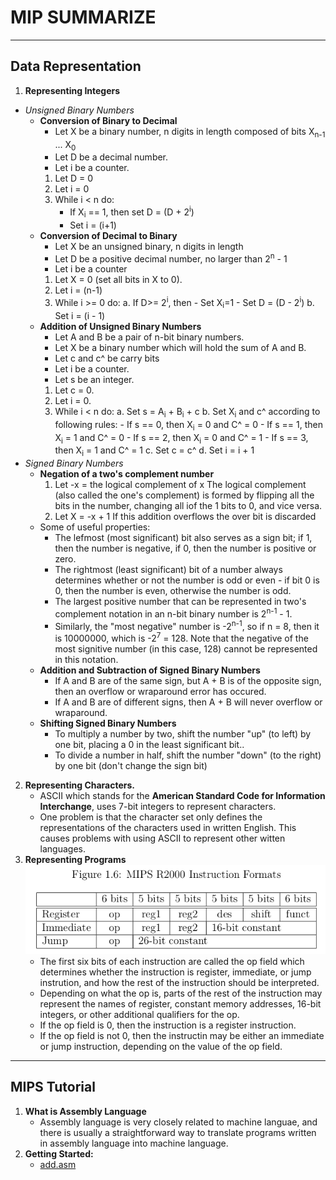 #	**MIP SUMMARIZE**
---
##	**Data Representation**  
1. **Representing Integers**  
- *Unsigned Binary Numbers*
	- 	**Conversion of Binary to Decimal**
		- Let X be a binary number, n digits in length composed of bits X<sub>n-1</sub> ... X<sub>0</sub>  
		- Let D be a decimal number.
		- Let i be a counter.
		1.	Let D = 0
		2.	Let i = 0
		3. 	While i < n do:
			- If X<sub>i</sub> == 1, then set D = (D + 2<sup>i</sup>)
			- Set i = (i+1)
	- 	**Conversion of Decimal to Binary**
		-	Let X be an unsigned binary, n digits in length
		-	Let D be a positive decimal number, no larger than 2<sup>n</sup> - 1  
		-	Let i be a counter
		1. Let X = 0 (set all bits in X to 0).
		2.	Let i = (n-1)
		3.	While i >= 0 do:
			a. 	If D>= 2<sup>i</sup>, then
				- Set X<sub>i</sub>=1
				- Set D = (D - 2<sup>i</sup>)
			b.	Set i = (i - 1)
	-	**Addition of Unsigned Binary Numbers**
		- Let A and B be a pair of n-bit binary numbers.  
		- Let X be a binary number which will hold the sum of A and B.
		- Let c and c^ be carry bits
		- Let i be a counter.
		- Let s be an integer.
		1.	Let c = 0.
		2.	Let i = 0.
		3.	While i < n do:
			a.	Set s = A<sub>i</sub> + B<sub>i</sub> + c
			b.	Set X<sub>i</sub> and c^ according to following rules:
				- If s == 0, then X<sub>i</sub> = 0 and C^ = 0
				- If s == 1, then X<sub>i</sub> = 1 and C^ = 0
				- If s == 2, then X<sub>i</sub> = 0 and C^ = 1
				- If s == 3, then X<sub>i</sub> = 1 and C^ = 1
			c.	Set c = c^
			d.	Set i = i + 1
- *Signed Binary Numbers*
	-	**Negation of a two's complement number**  
		1. Let -x = the logical complement of x
			The logical complement (also called the one's complement) is formed by flipping all the bits in the number, changing all iof the 1 bits to 0, and vice versa.
		2.	Let X = -x + 1
		If this addition overflows the over bit is discarded
	- Some of useful properties:
		- The lefmost (most significant) bit also serves as a sign bit; if 1, then the number is negative, if 0, then the number is positive or zero.
		- The rightmost (least significant) bit of a number always determines whether or not the number is odd or even - if bit 0 is 0, then the number is even, otherwise the number is odd.
		- The largest positive number that can be represented in two's complement notation in an n-bit binary number is 2<sup>n-1</sup> - 1.
		- Similarly, the "most negative" number is -2<sup>n-1</sup>, so if n = 8, then it is 10000000, which is -2<sup>7</sup> = 128. Note that the negative of the most signitive number (in this case, 128) cannot be represented in this notation.
	- **Addition and Subtraction of Signed Binary Numbers**
		- If A and B are of the same sign, but A + B is of the opposite sign, then an overflow or wraparound error has occured.
		- If A and B are of different signs, then A + B will never overflow or wraparound.  
	- **Shifting Signed Binary Numbers**
		- To multiply a number by two, shift the number "up" (to left) by one bit, placing a 0 in the least significant bit..
		- To divide a number in half, shift the number "down" (to the right) by one bit (don't change the sign bit)
2. **Representing Characters.**
	- ASCII which stands for the **American Standard Code for Information Interchange**, uses 7-bit integers to represent characters.  
	- One problem is that the character set only defines the representations of the characters used in written English. This causes problems with using ASCII to represent other witten languages.  
3.	**Representing Programs**
![img](./ImgSrc/Instruction_format.png)
	- The first six bits of each instruction are called the op field which determines whether the instruction is register, immediate, or jump instrution, and how the rest of the instruction should be interpreted.
	- Depending on what the op is, parts of the rest of the instruction may represent the names of register, constant memory addresses, 16-bit integers, or other additional qualifiers for the op. 
	- If the op field is 0, then the instruction is a register instruction.
	- If the op field is not 0, then the instructin may be either an immediate or jump instruction, depending on the value of the op field.

---

##	**MIPS Tutorial**
1.	**What is Assembly Language**
	- Assembly language is very closely related to machine languae, and there is usually a straightforward way to translate programs written in assembly language into machine language.  
2.	**Getting Started:**
	- [add.asm](./Sources/add.asm)
